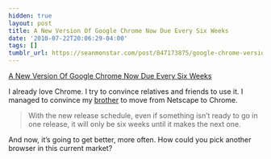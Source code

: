 ```yaml
---
hidden: true
layout: post
title: A New Version Of Google Chrome Now Due Every Six Weeks
date: '2010-07-22T20:06:29-04:00'
tags: []
tumblr_url: https://seanmonstar.com/post/847173875/google-chrome-versions
---
```

[A New Version Of Google Chrome Now Due Every Six Weeks](http://techcrunch.com/2010/07/22/google-chrome-versions/)  

I already love Chrome. I try to convince relatives and friends to use it. I managed to convince my [brother](http://tractorbeamtuesdays.tumblr.com) to move from Netscape to Chrome.

> With the new release schedule, even if something isn’t ready to go in one release, it will only be six weeks until it makes the next one.

And now, it’s going to get better, more often. How could you pick another browser in this current market?

